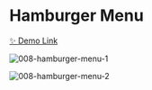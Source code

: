 # Hamburger Menu

[✨ Demo Link](https://javascript-small-projects-999.netlify.app/008-hamburger-menu//)

![008-hamburger-menu-1](https://user-images.githubusercontent.com/83247825/158373037-361c6b39-cf31-41d9-bdb2-fdd5c1f13d40.png)

![008-hamburger-menu-2](https://user-images.githubusercontent.com/83247825/158373050-cade0fd8-674f-4f67-a294-f760a2c7f468.png)
